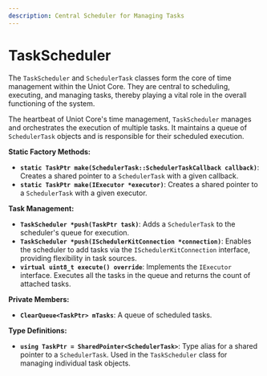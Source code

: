 ```yaml
---
description: Central Scheduler for Managing Tasks
---
```


# TaskScheduler

The `TaskScheduler` and `SchedulerTask` classes form the core of time management within the Uniot Core. They are central to scheduling, executing, and managing tasks, thereby playing a vital role in the overall functioning of the system.

The heartbeat of Uniot Core's time management, `TaskScheduler` manages and orchestrates the execution of multiple tasks. It maintains a queue of `SchedulerTask` objects and is responsible for their scheduled execution.

**Static Factory Methods:**

* **`static TaskPtr make(SchedulerTask::SchedulerTaskCallback callback)`**: Creates a shared pointer to a `SchedulerTask` with a given callback.
* **`static TaskPtr make(IExecutor *executor)`**: Creates a shared pointer to a `SchedulerTask` with a given executor.

**Task Management:**

* **`TaskScheduler *push(TaskPtr task)`**: Adds a `SchedulerTask` to the scheduler's queue for execution.
* **`TaskScheduler *push(ISchedulerKitConnection *connection)`**: Enables the scheduler to add tasks via the `ISchedulerKitConnection` interface, providing flexibility in task sources.
* **`virtual uint8_t execute() override`**: Implements the `IExecutor` interface. Executes all the tasks in the queue and returns the count of attached tasks.

**Private Members:**

* **`ClearQueue<TaskPtr> mTasks`**: A queue of scheduled tasks.

**Type Definitions:**

* **`using TaskPtr = SharedPointer<SchedulerTask>`**: Type alias for a shared pointer to a `SchedulerTask`. Used in the `TaskScheduler` class for managing individual task objects.
